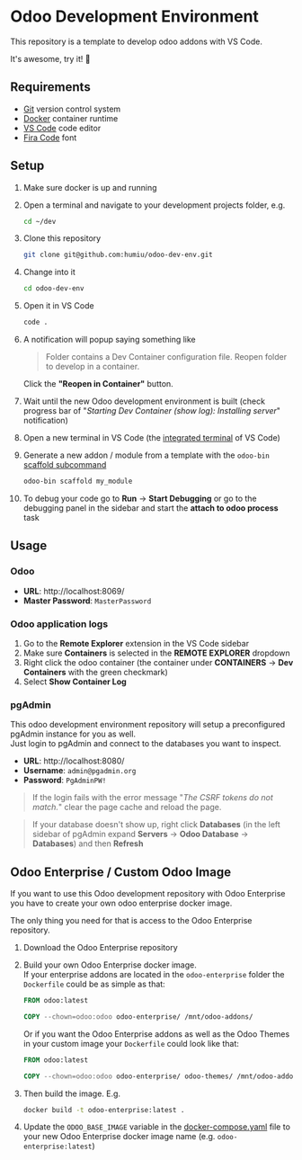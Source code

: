 # Odoo Development Environment

This repository is a template to develop odoo addons with VS Code.

It's awesome, try it! 🎉

## Requirements

- [Git](https://git-scm.com/) version control system
- [Docker](https://www.docker.com/products/docker-desktop) container runtime
- [VS Code](https://code.visualstudio.com/) code editor
- [Fira Code](https://github.com/tonsky/FiraCode#download--install) font

## Setup

1. Make sure docker is up and running

2. Open a terminal and navigate to your development projects folder, e.g.

   ```bash
   cd ~/dev
   ```

3. Clone this repository

   ```bash
   git clone git@github.com:humiu/odoo-dev-env.git
   ```

4. Change into it

   ```bash
   cd odoo-dev-env
   ```

5. Open it in VS Code

   ```bash
   code .
   ```

6. A notification will popup saying something like

   > Folder contains a Dev Container configuration file. Reopen folder to develop in a container.

   Click the **"Reopen in Container"** button.

7. Wait until the new Odoo development environment is built (check progress bar of "_Starting Dev Container (show log): Installing server_" notification)

8. Open a new terminal in VS Code (the [integrated terminal](https://code.visualstudio.com/docs/editor/integrated-terminal) of VS Code)

9. Generate a new addon / module from a template with the `odoo-bin` [scaffold subcommand](https://www.odoo.com/documentation/15.0/developer/misc/other/cmdline.html#scaffolding)

   ```bash
   odoo-bin scaffold my_module
   ```

10. To debug your code go to **Run** → **Start Debugging** or go to the debugging panel in the sidebar and start the **attach to odoo process** task

## Usage

### Odoo

- **URL**: http://localhost:8069/
- **Master Password**: `MasterPassword`

### Odoo application logs

1. Go to the **Remote Explorer** extension in the VS Code sidebar
2. Make sure **Containers** is selected in the **REMOTE EXPLORER** dropdown
3. Right click the odoo container (the container under **CONTAINERS** → **Dev Containers** with the green checkmark)
4. Select **Show Container Log**

### pgAdmin

This odoo development environment repository will setup a preconfigured pgAdmin instance for you as well.  
Just login to pgAdmin and connect to the databases you want to inspect.

- **URL**: http://localhost:8080/
- **Username**: `admin@pgadmin.org`
- **Password**: `PgAdminPW!`

> If the login fails with the error message "_The CSRF tokens do not match._" clear the page cache and reload the page.

> If your database doesn't show up, right click **Databases** (in the left sidebar of pgAdmin expand **Servers** → **Odoo Database** → **Databases**) and then **Refresh**

## Odoo Enterprise / Custom Odoo Image

If you want to use this Odoo development repository with Odoo Enterprise you have to create your own odoo enterprise docker image.

The only thing you need for that is access to the Odoo Enterprise repository.

1. Download the Odoo Enterprise repository

2. Build your own Odoo Enterprise docker image.  
   If your enterprise addons are located in the `odoo-enterprise` folder the `Dockerfile` could be as simple as that:

   ```Dockerfile
   FROM odoo:latest

   COPY --chown=odoo:odoo odoo-enterprise/ /mnt/odoo-addons/
   ```

   Or if you want the Odoo Enterprise addons as well as the Odoo Themes in your custom image your `Dockerfile` could look like that:

   ```Dockerfile
   FROM odoo:latest

   COPY --chown=odoo:odoo odoo-enterprise/ odoo-themes/ /mnt/odoo-addons/
   ```

3. Then build the image. E.g.

   ```bash
   docker build -t odoo-enterprise:latest .
   ```

4. Update the `ODOO_BASE_IMAGE` variable in the [docker-compose.yaml](./.devcontainer/docker-compose.yaml) file to your new Odoo Enterprise docker image name (e.g. `odoo-enterprise:latest`)
